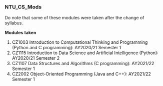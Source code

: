 ### NTU_CS_Mods
Do note that some of these modules were taken after the change of syllabus. 

**Modules taken**
1. CZ1003 Introduction to Computational Thinking and Programming (Python and C programming): AY2020/21 Semester 1
2. CZ1115 Introduction to Data Science and Artificial Intelligence (Python): AY2020/21 Semester 2
3. CZ1107 Data Structures and Algorithms (C programming): AY2021/22 Semester 1
4. CZ2002 Object-Oriented Programming (Java and C++): AY2021/22 Semester 1
